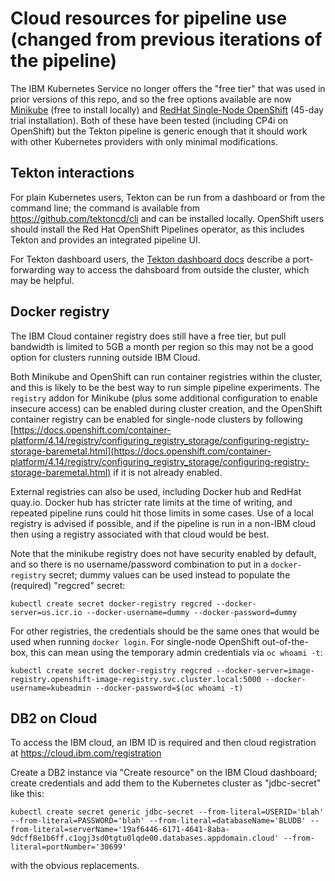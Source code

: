 # Cloud resources for pipeline use (changed from previous iterations of the pipeline)

The IBM Kubernetes Service no longer offers the "free tier" that was used in prior versions
of this repo, and so the free options available are now [Minikube](https://minikube.sigs.k8s.io/docs/) 
(free to install locally) and [RedHat Single-Node OpenShift](https://www.redhat.com/en/blog/meet-single-node-openshift-our-smallest-openshift-footprint-edge-architectures)
(45-day trial installation). Both of these have been tested (including CP4i on OpenShift) but
the Tekton pipeline is generic enough that it should work with other Kubernetes providers with
only minimal modifications.

## Tekton interactions

For plain Kubernetes users, Tekton can be run from a dashboard or from the command line; 
the command is available from https://github.com/tektoncd/cli and can be installed locally.
OpenShift users should install the Red Hat OpenShift Pipelines operator, as this includes
Tekton and provides an integrated pipeline UI.

For Tekton dashboard users, the [Tekton dashboard docs](https://tekton.dev/docs/dashboard/install/#using-kubectl-port-forward) 
describe a port-forwarding way to access the dahsboard from outside the cluster, which may
be helpful.

## Docker registry

The IBM Cloud container registry does still have a free tier, but pull bandwidth is limited to
5GB a month per region so this may not be a good option for clusters running outside IBM Cloud. 

Both Minikube and OpenShift can run container registries within the cluster, and this is 
likely to be the best way to run simple pipeline experiments. The `registry` addon for Minikube
(plus some additional configuration to enable insecure access) can be enabled during cluster 
creation, and the OpenShift container registry can be enabled for single-node clusters by 
following [https://docs.openshift.com/container-platform/4.14/registry/configuring_registry_storage/configuring-registry-storage-baremetal.html](https://docs.openshift.com/container-platform/4.14/registry/configuring_registry_storage/configuring-registry-storage-baremetal.html)
if it is not already enabled.

External registries can also be used, including Docker hub and RedHat quay.io. Docker hub
has stricter rate limits at the time of writing, and repeated pipeline runs could hit those
limits in some cases. Use of a local registry is advised if possible, and if the pipeline
is run in a non-IBM cloud then using a registry associated with that cloud would be best.

Note that the minikube registry does not have security enabled by default, and so there is
no username/password combination to put in a `docker-registry` secret; dummy values can be
used instead to populate the (required) "regcred" secret:
```
kubectl create secret docker-registry regcred --docker-server=us.icr.io --docker-username=dummy --docker-password=dummy
```

For other registries, the credentials should be the same ones that would be used when running
`docker login`. For single-node OpenShift out-of-the-box, this can mean using the temporary 
admin credentials via `oc whoami -t`:
```
kubectl create secret docker-registry regcred --docker-server=image-registry.openshift-image-registry.svc.cluster.local:5000 --docker-username=kubeadmin --docker-password=$(oc whoami -t)
```


## DB2 on Cloud

To access the IBM cloud, an IBM ID is required and then cloud registration at https://cloud.ibm.com/registration

Create a DB2 instance via "Create resource" on the IBM Cloud dashboard; create credentials and add them to the Kubernetes cluster as "jdbc-secret" like this:
```
kubectl create secret generic jdbc-secret --from-literal=USERID='blah' --from-literal=PASSWORD='blah' --from-literal=databaseName='BLUDB' --from-literal=serverName='19af6446-6171-4641-8aba-9dcff8e1b6ff.c1ogj3sd0tgtu0lqde00.databases.appdomain.cloud' --from-literal=portNumber='30699' 
```
with the obvious replacements.
